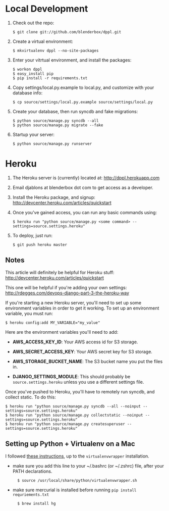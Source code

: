 # Local Development
1.  Check out the repo:

        $ git clone git://github.com/blenderbox/dppl.git

1.  Create a virtual environment:

        $ mkvirtualenv dppl --no-site-packages

1.  Enter your vitrtual environment, and install the packages:

        $ workon dppl
        $ easy_install pip
        $ pip install -r requirements.txt

1.  Copy settings/local.py.example to local.py, and customize with your
    database info:

        $ cp source/settings/local.py.example source/settings/local.py

1.  Create your database, then run syncdb and fake migrations:

        $ python source/manage.py syncdb --all
        $ python source/manage.py migrate --fake

1.  Startup your server:

        $ python source/manage.py runserver


# Heroku
1.  The Heroku server is (currently) located at: http://dppl.herokuapp.com

1.  Email djablons at blenderbox dot com to get access as a developer.

1.  Install the Heroku package, and signup: http://devcenter.heroku.com/articles/quickstart

1.  Once you've gained access, you can run any basic commands using:

        $ heroku run "python source/manage.py <some command> --settings=source.settings.heroku"

1.  To deploy, just run:

        $ git push heroku master


## Notes
This article will definitely be helpful for Heroku stuff:
http://devcenter.heroku.com/articles/quickstart

This one will be helpful if you're adding your own settings:
http://rdegges.com/devops-django-part-3-the-heroku-way

If you're starting a new Heroku server, you'll need to set up some
environment variables in order to get it working. To set up an
environment variable, you must run:

    $ heroku config:add MY_VARIABLE="my_value"

Here are the environment variables you'll need to add:

*   **AWS_ACCESS_KEY_ID**: Your AWS access id for S3 storage.

*   **AWS_SECRET_ACCESS_KEY**: Your AWS secret key for S3 storage.

*   **AWS_STORAGE_BUCKET_NAME**: The S3 bucket name you put the files
    in.

*   **DJANGO_SETTINGS_MODULE**: This should probably be `source.settings.heroku`
    unless you use a different settings file.

Once you've pushed to Heroku, you'll have to remotely run syncdb, and
collect static. To do this:

    $ heroku run "python source/manage.py syncdb --all --noinput --settings=source.settings.heroku"
    $ heroku run "python source/manage.py collectstatic --noinput --settings=source.settings.heroku"
    $ heroku run "python source/manage.py createsuperuser --settings=source.settings.heroku"

## Setting up Python + Virtualenv on a Mac
I followed [these
instructions](http://www.thisisthegreenroom.com/2011/installing-python-numpy-scipy-matplotlib-and-ipython-on-lion/),
up to the `virtualenvwrapper` installation.

* make sure you add this line to your ~/.bashrc (or ~/.zshrc) file, after your PATH declarations.

        $ source /usr/local/share/python/virtualenvwrapper.sh

* make sure mercurial is installed before running `pip install
  requriements.txt`

        $ brew install hg
